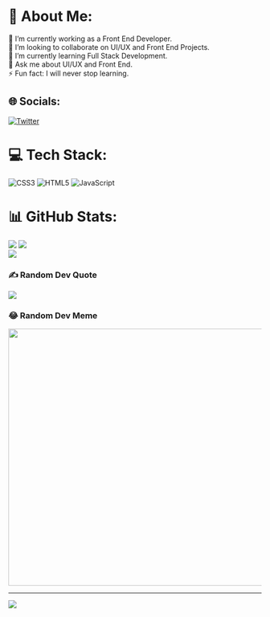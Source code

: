 # 💫 About Me:
🔭 I’m currently working as a Front End Developer.<br>👯 I’m looking to collaborate on UI/UX and Front End Projects.<br>🌱 I’m currently learning Full Stack Development.<br>💬 Ask me about UI/UX and Front End.<br>⚡ Fun fact: I will never stop learning.


## 🌐 Socials:
[![Twitter](https://img.shields.io/badge/Twitter-%231DA1F2.svg?logo=Twitter&logoColor=white)](https://twitter.com/as00r_) 

# 💻 Tech Stack:
![CSS3](https://img.shields.io/badge/css3-%231572B6.svg?style=for-the-badge&logo=css3&logoColor=white) ![HTML5](https://img.shields.io/badge/html5-%23E34F26.svg?style=for-the-badge&logo=html5&logoColor=white) ![JavaScript](https://img.shields.io/badge/javascript-%23323330.svg?style=for-the-badge&logo=javascript&logoColor=%23F7DF1E)
# 📊 GitHub Stats:
![](https://github-readme-stats.vercel.app/api?username=as00r-dev&theme=dark&hide_border=false&include_all_commits=true&count_private=true)
![](https://github-readme-streak-stats.herokuapp.com/?user=as00r-dev&theme=dark&hide_border=false)<br/>
![](https://github-readme-stats.vercel.app/api/top-langs/?username=as00r-dev&theme=dark&hide_border=false&include_all_commits=true&count_private=true&layout=compact)

### ✍️ Random Dev Quote
![](https://quotes-github-readme.vercel.app/api?type=horizontal&theme=radical)

### 😂 Random Dev Meme
<img src="https://random-memer.herokuapp.com/" width="512px"/>

---
[![](https://visitcount.itsvg.in/api?id=as00r-dev&icon=0&color=0)](https://visitcount.itsvg.in)

<!-- Proudly created with GPRM ( https://gprm.itsvg.in ) -->
